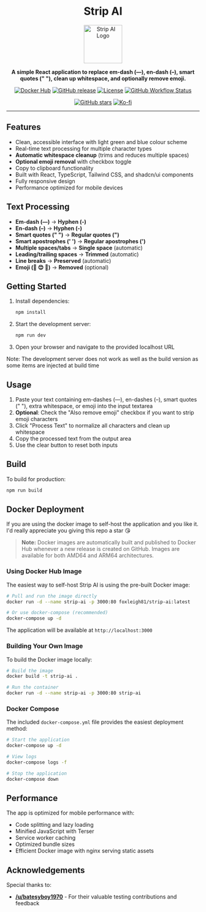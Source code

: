 <div align="center">

# Strip AI

<img src="https://strip-ai.spacenectar.io/strip-ai-logo.png" alt="Strip AI Logo" width="100" height="100">

**A simple React application to replace em-dash (—), en-dash (–), smart quotes (" "), clean up whitespace, and optionally remove emoji.**

[![Docker Hub](https://img.shields.io/docker/pulls/foxleigh81/strip-ai?style=for-the-badge&logo=docker&logoColor=white&label=Docker%20Hub&color=2496ED)](https://hub.docker.com/r/foxleigh81/strip-ai)
[![GitHub release](https://img.shields.io/github/v/release/foxleigh81/strip-ai?style=for-the-badge&logo=github&logoColor=white&color=181717)](https://github.com/foxleigh81/strip-ai/releases)
[![License](https://img.shields.io/github/license/foxleigh81/strip-ai?style=for-the-badge&color=green)](LICENSE)
[![GitHub Workflow Status](https://img.shields.io/github/actions/workflow/status/foxleigh81/strip-ai/docker-release.yml?style=for-the-badge&logo=githubactions&logoColor=white&label=Docker%20Build)](https://github.com/foxleigh81/strip-ai/actions)

[![GitHub stars](https://img.shields.io/github/stars/foxleigh81/strip-ai?style=social)](https://github.com/foxleigh81/strip-ai/stargazers)
[![Ko-fi](https://img.shields.io/badge/Ko--fi-Support%20me-FF5E5B?style=flat&logo=ko-fi&logoColor=white)](https://ko-fi.com/foxleigh81)

---

</div>

## Features

- Clean, accessible interface with light green and blue colour scheme
- Real-time text processing for multiple character types
- **Automatic whitespace cleanup** (trims and reduces multiple spaces)
- **Optional emoji removal** with checkbox toggle
- Copy to clipboard functionality
- Built with React, TypeScript, Tailwind CSS, and shadcn/ui components
- Fully responsive design
- Performance optimized for mobile devices

## Text Processing

- **Em-dash (—)** → **Hyphen (-)**
- **En-dash (–)** → **Hyphen (-)**
- **Smart quotes (" ")** → **Regular quotes (")**
- **Smart apostrophes (' ')** → **Regular apostrophes (')**
- **Multiple spaces/tabs** → **Single space** (automatic)
- **Leading/trailing spaces** → **Trimmed** (automatic)
- **Line breaks** → **Preserved** (automatic)
- **Emoji (🎉 😊 🚀)** → **Removed** (optional)

## Getting Started

1. Install dependencies:

   ```bash
   npm install
   ```

2. Start the development server:

   ```bash
   npm run dev
   ```

3. Open your browser and navigate to the provided localhost URL

Note: The development server does not work as well as the build version as some items are injected at build time

## Usage

1. Paste your text containing em-dashes (—), en-dashes (–), smart quotes (" "), extra whitespace, or emoji into the input textarea
2. **Optional**: Check the "Also remove emoji" checkbox if you want to strip emoji characters
3. Click "Process Text" to normalize all characters and clean up whitespace
4. Copy the processed text from the output area
5. Use the clear button to reset both inputs

## Build

To build for production:

```bash
npm run build
```

## Docker Deployment

If you are using the docker image to self-host the application and you like it. I'd really appreciate you giving this repo a star 😘

> **Note:** Docker images are automatically built and published to Docker Hub whenever a new release is created on GitHub. Images are available for both AMD64 and ARM64 architectures.

### Using Docker Hub Image

The easiest way to self-host Strip AI is using the pre-built Docker image:

```bash
# Pull and run the image directly
docker run -d --name strip-ai -p 3000:80 foxleigh81/strip-ai:latest

# Or use docker-compose (recommended)
docker-compose up -d
```

The application will be available at `http://localhost:3000`

### Building Your Own Image

To build the Docker image locally:

```bash
# Build the image
docker build -t strip-ai .

# Run the container
docker run -d --name strip-ai -p 3000:80 strip-ai
```

### Docker Compose

The included `docker-compose.yml` file provides the easiest deployment method:

```bash
# Start the application
docker-compose up -d

# View logs
docker-compose logs -f

# Stop the application
docker-compose down
```

## Performance

The app is optimized for mobile performance with:

- Code splitting and lazy loading
- Minified JavaScript with Terser
- Service worker caching
- Optimized bundle sizes
- Efficient Docker image with nginx serving static assets

## Acknowledgements

Special thanks to:

- **[/u/batesyboy1970](https://reddit.com/u/batesyboy1970)** - For their valuable testing contributions and feedback

